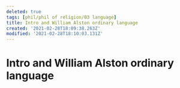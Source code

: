 ```yaml
---
deleted: true
tags: [phil/phil of religion/03 language]
title: Intro and William Alston ordinary language
created: '2021-02-28T18:09:38.263Z'
modified: '2021-02-28T18:10:03.131Z'
---
```


# Intro and William Alston ordinary language
